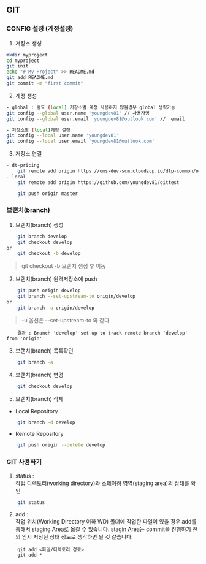 ## GIT

### CONFIG 설정 (계정설정)

1. 저장소 생성
```sh
mkdir myproject
cd myproject
git init
echo "# My Project" >> README.md
git add README.md
git commit -m "first commit"
```

2. 계정 생성
```sh
- global : 별도 (local) 저장소별 계정 사용하지 않을경우 global 생략가능
git config --global user.name 'youngdev81' // 사용자명
git config --global user.email 'youngdev81@outlook.com' //  email
```

```sh
- 저장소별 (local)계정 설정
git config --local user.name 'youngdev81'
git config --local user.email 'youngdev81@outlook.com'
```

3. 저장소 연결
```sh
- dt-pricing
    git remote add origin https://oms-dev-scm.cloudzcp.io/dtp-common/oms-lib.git
- local
    git remote add origin https://github.com/youngdev81/gittest

    git push origin master 
```
### 브랜치(branch)

1. 브랜치(branch) 생성
```sh
    git branch develop
    git checkout develop
or
    git checkout -b develop
```
>git checkout -b 브랜치 생성 후 이동

2. 브랜치(branch) 원격저장소에 push
```sh
    git push origin develop
    git branch --set-upstream-to origin/develop
or
    git branch -u origin/develop
```
> -u 옵션은 --set-upstream-to 와 같다
```    
    결과 : Branch 'develop' set up to track remote branch 'develop' from 'origin'
```
3. 브랜치(branch) 목록확인
```sh
    git branch -a 
```

4. 브랜치(branch) 변경
```sh
    git checkout develop
```

5. 브랜치(branch) 삭제
- Local Repository
```sh    
    git branch -d develop
```
- Remote Repository
```sh
    git push origin --delete develop
```

### GIT 사용하기
1. status : <br/>
    작업 디렉토리(working directory)와 스테이징 영역(staging area)의 상태를 확인
```sh
    git status
```
2. add : <br/>
    작업 위치(Working Directory 이하 WD) 폴더에 작업한 파일이 있을 경우 add를 통해서 staging Area로 옮길 수 있습니다. stagin Area는 commit을 진행하기 전의 임시 저장된 상태 정도로 생각하면 될 것 같습니다.
```
    git add <파일/디렉토리 경로>
    git add *
```